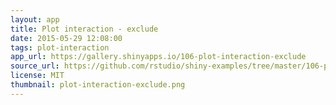 ```yaml
---
layout: app
title: Plot interaction - exclude
date: 2015-05-29 12:08:00
tags: plot-interaction
app_url: https://gallery.shinyapps.io/106-plot-interaction-exclude
source_url: https://github.com/rstudio/shiny-examples/tree/master/106-plot-interaction-exclude
license: MIT
thumbnail: plot-interaction-exclude.png
---
```

